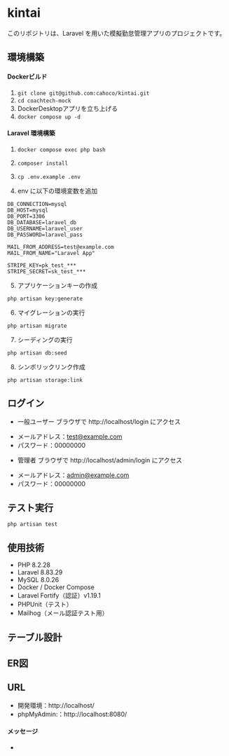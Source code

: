 # kintai

このリポジトリは、Laravel を用いた模擬勤怠管理アプリのプロジェクトです。

## 環境構築

#### Dockerビルド

1. ```git clone git@github.com:cahoco/kintai.git```
2. ```cd coachtech-mock```
3. DockerDesktopアプリを立ち上げる
4. ```docker compose up -d```

#### Laravel 環境構築

1. ```docker compose exec php bash```

2. ```composer install```

3. ```cp .env.example .env```

4. env に以下の環境変数を追加

```
DB_CONNECTION=mysql
DB_HOST=mysql
DB_PORT=3306
DB_DATABASE=laravel_db
DB_USERNAME=laravel_user
DB_PASSWORD=laravel_pass
```
```
MAIL_FROM_ADDRESS=test@example.com
MAIL_FROM_NAME="Laravel App"
```
```
STRIPE_KEY=pk_test_***
STRIPE_SECRET=sk_test_***
```

5. アプリケーションキーの作成

```
php artisan key:generate
```

6. マイグレーションの実行

```
php artisan migrate
```

7. シーディングの実行

```
php artisan db:seed
```

8. シンボリックリンク作成

```
php artisan storage:link
```

## ログイン

* 一般ユーザー
ブラウザで http://localhost/login にアクセス
- メールアドレス：test@example.com
- パスワード：00000000

* 管理者
ブラウザで http://localhost/admin/login にアクセス
- メールアドレス：admin@example.com
- パスワード：00000000


## テスト実行

```
php artisan test
```

## 使用技術

- PHP 8.2.28
- Laravel 8.83.29
- MySQL 8.0.26 
- Docker / Docker Compose
- Laravel Fortify（認証）v1.19.1
- PHPUnit（テスト）
- Mailhog（メール認証テスト用）

## テーブル設計

## ER図

## URL

* 開発環境：http://localhost/
* phpMyAdmin:：http://localhost:8080/

#### メッセージ

* 
